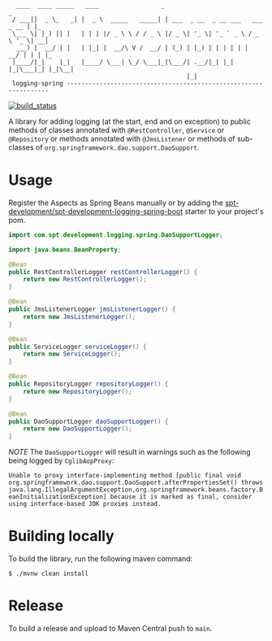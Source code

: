 ````
  ____  ____ _____   ____                 _                                  _   
 / ___||  _ \_   _| |  _ \  _____   _____| | ___  _ __  _ __ ___   ___ _ __ | |_ 
 \___ \| |_) || |   | | | |/ _ \ \ / / _ \ |/ _ \| '_ \| '_ ` _ \ / _ \ '_ \| __|
  ___) |  __/ | |   | |_| |  __/\ V /  __/ | (_) | |_) | | | | | |  __/ | | | |_ 
 |____/|_|    |_|   |____/ \___| \_/ \___|_|\___/| .__/|_| |_| |_|\___|_| |_|\__|
                                                 |_|                                           
 logging-spring -----------------------------------------------------------------
````

[![build_status](https://github.com/spt-development/spt-development-logging-spring/actions/workflows/build.yml/badge.svg)](https://github.com/spt-development/spt-development-logging-spring/actions)

A library for adding logging (at the start, end and on exception) to public methods of classes annotated with 
`@RestController`, `@Service` or `@Repository` or methods annotated with `@JmsListener` or methods of sub-classes
of `org.springframework.dao.support.DaoSupport`.

Usage
=====

Register the Aspects as Spring Beans manually or by adding the
[spt-development/spt-development-logging-spring-boot](https://github.com/spt-development/spt-development-logging-spring-boot)
starter to your project's pom.

```java
import com.spt.development.logging.spring.DaoSupportLogger;

import java.beans.BeanProperty;

@Bean
public RestControllerLogger restControllerLogger() {
    return new RestControllerLogger();
}

@Bean
public JmsListenerLogger jmsListenerLogger() {
    return new JmsListenerLogger();
}

@Bean
public ServiceLogger serviceLogger() {
    return new ServiceLogger();
}

@Bean
public RepositoryLogger repositoryLogger() {
    return new RepositoryLogger();
}

@Bean
public DaoSupportLogger daoSupportLogger() {
    return new DaoSupportLogger();
}
```

*NOTE* The `DaoSupportLogger` will result in warnings such as the following being logged by `CglibAopProxy`:

`Unable to proxy interface-implementing method [public final void org.springframework.dao.support.DaoSupport.afterPropertiesSet() throws java.lang.IllegalArgumentException,org.springframework.beans.factory.BeanInitializationException]
because it is marked as final, consider using interface-based JDK proxies instead.`

Building locally
================

To build the library, run the following maven command:

```shell
$ ./mvnw clean install
```

Release
=======

To build a release and upload to Maven Central push to `main`.
